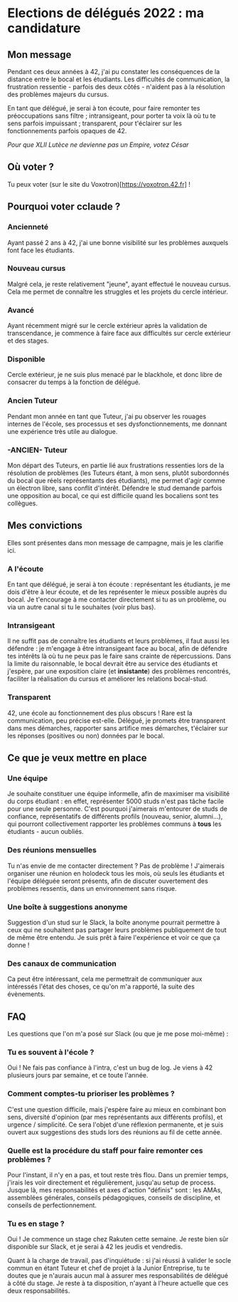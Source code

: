 # Elections de délégués 2022 : ma candidature

## Mon message

Pendant ces deux années à 42, j'ai pu constater les conséquences de la distance entre le bocal et les étudiants. Les difficultés de communication, la frustration ressentie - parfois des deux côtés - n'aident pas à la résolution des problèmes majeurs du cursus.

En tant que délégué, je serai à ton écoute, pour faire remonter tes préoccupations sans filtre ; intransigeant, pour porter ta voix là où tu te sens parfois impuissant ; transparent, pour t'éclairer sur les fonctionnements parfois opaques de 42.

*Pour que XLII Lutèce ne devienne pas un Empire, votez César*

## Où voter ?

Tu peux voter (sur le site du Voxotron)[https://voxotron.42.fr] !

## Pourquoi voter cclaude ?

### Ancienneté

Ayant passé 2 ans à 42, j'ai une bonne visibilité sur les problèmes auxquels font face les étudiants.

### Nouveau cursus

Malgré cela, je reste relativement "jeune", ayant effectué le nouveau cursus. Cela me permet de connaître les struggles et les projets du cercle intérieur.

### Avancé

Ayant récemment migré sur le cercle extérieur après la validation de transcendance, je commence à faire face aux difficultés sur cercle extérieur et des stages.

### Disponible

Cercle extérieur, je ne suis plus menacé par le blackhole, et donc libre de consacrer du temps à la fonction de délégué.

### Ancien Tuteur

Pendant mon année en tant que Tuteur, j'ai pu observer les rouages internes de l'école, ses processus et ses dysfonctionnements, me donnant une expérience très utile au dialogue.

### -ANCIEN- Tuteur

Mon départ des Tuteurs, en partie lié aux frustrations ressenties lors de la résolution de problèmes (les Tuteurs étant, à mon sens, plutôt subordonnés du bocal que réels représentants des étudiants), me permet d'agir comme un électron libre, sans conflit d'intérêt.
Défendre le stud demande parfois une opposition au bocal, ce qui est difficile quand les bocaliens sont tes collègues.

## Mes convictions

Elles sont présentes dans mon message de campagne, mais je les clarifie ici.

### A l'écoute

En tant que délégué, je serai à ton écoute : représentant les étudiants, je me dois d'être à leur écoute, et de les représenter le mieux possible auprès du bocal.
Je t'encourage à me contacter directement si tu as un problème, ou via un autre canal si tu le souhaites (voir plus bas).

### Intransigeant

Il ne suffit pas de connaître les étudiants et leurs problèmes, il faut aussi les défendre : je m'engage à être intransigeant face au bocal, afin de défendre tes intérêts là où tu ne peux pas le faire sans crainte de répercussions.
Dans la limite du raisonnable, le bocal devrait être au service des étudiants et j'espère, par une exposition claire (et **insistante**) des problèmes rencontrés, faciliter la réalisation du cursus et améliorer les relations bocal-stud.

### Transparent

42, une école au fonctionnement des plus obscurs ! Rare est la communication, peu précise est-elle.
Délégué, je promets être transparent dans mes démarches, rapporter sans artifice mes démarches, t'éclairer sur les réponses (positives ou non) données par le bocal.

## Ce que je veux mettre en place

### Une équipe

Je souhaite constituer une équipe informelle, afin de maximiser ma visibilité du corps étudiant : en effet, représenter 5000 studs n'est pas tâche facile pour une seule personne.
C'est pourquoi j'aimerais m'entourer de studs de confiance, représentatifs de différents profils (nouveau, senior, alumni...), qui pourront collectivement rapporter les problèmes communs à **tous** les étudiants - aucun oubliés.

### Des réunions mensuelles

Tu n'as envie de me contacter directement ? Pas de problème !
J'aimerais organiser une réunion en holodeck tous les mois, où seuls les étudiants et l'équipe déléguée seront présents, afin de discuter ouvertement des problèmes ressentis, dans un environnement sans risque.

### Une boîte à suggestions anonyme

Suggestion d'un stud sur le Slack, la boîte anonyme pourrait permettre à ceux qui ne souhaitent pas partager leurs problèmes publiquement de tout de même être entendu. Je suis prêt à faire l'expérience et voir ce que ça donne !

### Des canaux de communication

Ca peut être intéressant, cela me permettrait de communiquer aux intéressés l'état des choses, ce qu'on m'a rapporté, la suite des évènements.

## FAQ

Les questions que l'on m'a posé sur Slack (ou que je me pose moi-même) :

### Tu es souvent à l'école ?

Oui ! Ne fais pas confiance à l'intra, c'est un bug de log. Je viens à 42 plusieurs jours par semaine, et ce toute l'année.

### Comment comptes-tu prioriser les problèmes ?

C'est une question difficile, mais j'espère faire au mieux en combinant bon sens, diversité d'opinion (par mes représentants aux différents profils), et urgence / simplicité.
Ce sera l'objet d'une réflexion permanente, et je suis ouvert aux suggestions des studs lors des réunions au fil de cette année.

### Quelle est la procédure du staff pour faire remonter ces problèmes ?

Pour l'instant, il n'y en a pas, et tout reste très flou. Dans un premier temps, j'irais les voir directement et régulièrement, jusqu'au setup de process.
Jusque là, mes responsabilités et axes d'action "définis" sont : les AMAs, assemblées générales, conseils pédagogiques, conseils de discipline, et conseils de perfectionnement.

### Tu es en stage ?

Oui ! Je commence un stage chez Rakuten cette semaine.
Je reste bien sûr disponible sur Slack, et je serai à 42 les jeudis et vendredis.

Quant à la charge de travail, pas d'inquiétude : si j'ai réussi à valider le socle commun en étant Tuteur et chef de projet à la Junior Entreprise, tu te doutes que je n'aurais aucun mal à assurer mes responsabilités de délégué à côté du stage.
Je reste à ta disposition, n'ayant à l'heure actuelle que ces deux responsabilités.
